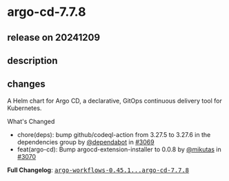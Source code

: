 # argo-cd-7.7.8

## release on 20241209

## description

## changes

A Helm chart for Argo CD, a declarative, GitOps continuous delivery tool for Kubernetes.

What's Changed

* chore(deps): bump github/codeql-action from 3.27.5 to 3.27.6 in the dependencies group by <a class="user-mention notranslate" data-hovercard-type="organization" data-hovercard-url="/orgs/dependabot/hovercard" data-octo-click="hovercard-link-click" data-octo-dimensions="link_type:self" href="https://github.com/dependabot">@dependabot</a> in <a class="issue-link js-issue-link" data-error-text="Failed to load title" data-id="2724498983" data-permission-text="Title is private" data-url="https://github.com/argoproj/argo-helm/issues/3069" data-hovercard-type="pull_request" data-hovercard-url="/argoproj/argo-helm/pull/3069/hovercard" href="https://github.com/argoproj/argo-helm/pull/3069">#3069</a>
* feat(argo-cd): Bump argocd-extension-installer to 0.0.8 by <a class="user-mention notranslate" data-hovercard-type="user" data-hovercard-url="/users/mikutas/hovercard" data-octo-click="hovercard-link-click" data-octo-dimensions="link_type:self" href="https://github.com/mikutas">@mikutas</a> in <a class="issue-link js-issue-link" data-error-text="Failed to load title" data-id="2726338396" data-permission-text="Title is private" data-url="https://github.com/argoproj/argo-helm/issues/3070" data-hovercard-type="pull_request" data-hovercard-url="/argoproj/argo-helm/pull/3070/hovercard" href="https://github.com/argoproj/argo-helm/pull/3070">#3070</a>

<strong>Full Changelog</strong>: <a class="commit-link" href="https://github.com/argoproj/argo-helm/compare/argo-workflows-0.45.1...argo-cd-7.7.8"><tt>argo-workflows-0.45.1...argo-cd-7.7.8</tt></a>

